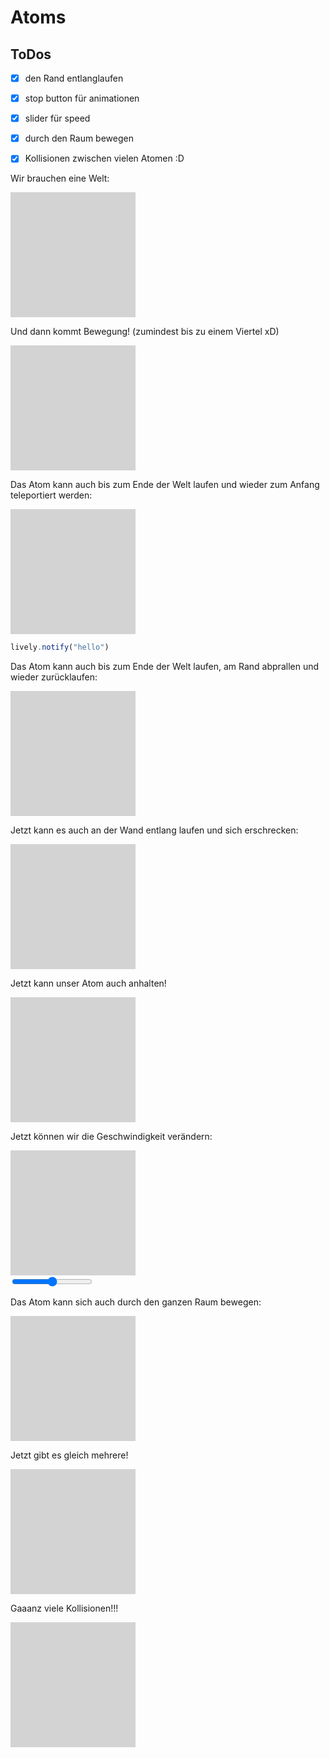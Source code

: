 # Atoms

## ToDos

- [x] den Rand entlanglaufen
- [x] stop button für animationen
- [x] slider für speed
- [x] durch den Raum bewegen
- [x] Kollisionen zwischen vielen Atomen :D


<script>
import {pt} from "src/client/graphics.js"
</script>

<style>
.world {
  position: relative;
  width: 200px;
  height: 200px;
  background-color: lightgray;
}

.atom {
  background-color: red;
  width: 10px;
  height: 10px;
  border-radius: 5px;
}
</style>

Wir brauchen eine Welt:

<div class="world" id="world"></div>

Und dann kommt Bewegung! (zumindest bis zu einem Viertel xD)

<div class="world" id="world1"></div>

<script>
(async () => {
  let world1 = lively.query(this, "#world1")
  let atom1 = <div class="atom"></div>
  world1.appendChild(atom1);
  lively.setPosition(atom1, lively.pt(40,50))
  
  // animation loop
  let i = 0;
  let run = true
  
  while (run && lively.isInBody(atom1)) {
  
    lively.setPosition(atom1, lively.pt(i++,50))
  
    if (i > 50) {
      run = false
    }
    
    await lively.sleep(100)
  } 
})()

""
</script>

Das Atom kann auch bis zum Ende der Welt laufen und wieder zum Anfang teleportiert werden:

<div class="world" id="world2"></div>

```javascript {.myjavascript}
lively.notify("hello")
```

<script> 
let source = this.parentElement.querySelector(".myjavascript").textContent;
let button = <button click={/*we are in javascript now*/ (evt) => eval(source) } > JUST DO IT! </button>
button
</script>

<script>
(async () => {
  let world2 = lively.query(this, "#world2")
  let worldWidth = lively.getExtent(world2).x
  let worldHeight = lively.getExtent(world2).y
  let atom = <div class="atom"></div>
  world2.appendChild(atom);
  lively.setPosition(atom, lively.pt(40,50))
  let atomSize = lively.getExtent(atom).x
  
  let i = 0;
  
  while (lively.isInBody(atom)) {
  
    lively.setPosition(atom, lively.pt(i++,50))
    
    if (i > worldWidth - atomSize) { 
      i = 0
    } 
    
    await lively.sleep(10)
  }
})()

""
</script>

Das Atom kann auch bis zum Ende der Welt laufen, am Rand abprallen und wieder zurücklaufen:

<div class="world" id="world3"></div>

<script>
(async () => {
  let world3 = lively.query(this, "#world3")
  let worldWidth = lively.getExtent(world3).x
  let worldHeight = lively.getExtent(world3).y
  let atom = <div class="atom"></div>
  world3.appendChild(atom);
  lively.setPosition(atom, lively.pt(40,50))
  let atomSize = lively.getExtent(atom).x
  
  let i = 0;
  let direction = 1
  
  while(lively.isInBody(atom)) {
    
    lively.setPosition(atom, lively.pt(i += direction,50))
    
    if (i > worldWidth - atomSize || i < 0) {
      direction *= -1
    } 
    
    await lively.sleep(10)
  } 
})()

""
</script>

Jetzt kann es auch an der Wand entlang laufen und sich erschrecken:

<div class="world" id="world4"></div> 

<script>
import Vector from "demos/stefan/vector2.js"
(async () => {
  
  let movementVector = new Vector(1, 0)
  let world4 = lively.query(this, "#world4")
  let worldWidth = lively.getExtent(world4).x
  let worldHeight = lively.getExtent(world4).y
  
  let atom = <div class="atom"></div>
  world4.appendChild(atom);
  lively.setPosition(atom, lively.pt(0,0))
  let atomSize = lively.getExtent(atom).x
  
  let i = 0;
  let j = 0;
  let direction = 1
  
  let setDirectionButton = <button click={() => {direction *= -1; movementVector = movementVector.negative()} }>Buuuuuuuh!</button>
  world4.appendChild(setDirectionButton)
  lively.setPosition(setDirectionButton, lively.pt(worldWidth, 0))
  
  while (lively.isInBody(atom)) {
  
    lively.setPosition(atom, lively.pt(i += movementVector.x, j += movementVector.y))
    
    if (i > worldWidth - atomSize || j > worldWidth - atomSize || i < 0 || j < 0) {
      movementVector = movementVector.getLeftPerpendicular().mulFloat(direction)
    }
      
    await lively.sleep(10)
  }
})()
""
</script>

Jetzt kann unser Atom auch anhalten!

<div class="world" id="world5"></div> 

<script>
(async () => {
  let world5 = lively.query(this, "#world5")
  let worldWidth = lively.getExtent(world5).x
  let worldHeight = lively.getExtent(world5).y
  let atom = <div class="atom"></div>
  world5.appendChild(atom);
  lively.setPosition(atom, lively.pt(40,50))
  let atomSize = lively.getExtent(atom).x
  let moving = true
  
  let stopButton = <button click={() => {moving ? moving = false : moving = true} }>Freeze!</button>
  world5.appendChild(stopButton)
  lively.setPosition(stopButton, lively.pt(worldWidth, 0))

  let i = 0;
  let direction = 1
  
  while(lively.isInBody(atom)) {
  
    if (moving) {
    
      lively.setPosition(atom, lively.pt(i += direction,50))
      
      if (i > worldWidth - atomSize || i < 0) {
        direction *= -1
      } 
    }
    
    await lively.sleep(10)
  } 
})()

""
</script>

Jetzt können wir die Geschwindigkeit verändern:

<div class="world" id="world6"></div> 

<div>
  <input type="range" min="-5" max="5" value="0" id="slider">
</div>

<script>
(async () => {
  let world6 = lively.query(this, "#world6")
  let worldWidth = lively.getExtent(world6).x
  let worldHeight = lively.getExtent(world6).y
  let atom = <div class="atom"></div>
  world6.appendChild(atom);
  lively.setPosition(atom, lively.pt(40,50))
  let atomSize = lively.getExtent(atom).x
  let atomSpeed = 0
  let slider = lively.query(this, "#slider")
  
  world6.appendChild(slider)
  lively.setPosition(slider, lively.pt(worldWidth, 0))
  
  let i = 0;
  let direction = 1
  
  while(lively.isInBody(atom)) {
    
      lively.setPosition(atom, lively.pt(i += direction * atomSpeed,50))
      atomSpeed = slider.value
      
      if (i > worldWidth - atomSize || i < 0) {
        direction *= -1
      } 
    
    await lively.sleep(10)
  } 
})()

""
</script>

Das Atom kann sich auch durch den ganzen Raum bewegen:

<div class="world" id="world7"></div> 

<script>
(async () => {
  let world7 = lively.query(this, "#world7")
  let worldWidth = lively.getExtent(world7).x
  let worldHeight = lively.getExtent(world7).y
  
  let atom = <div class="atom"></div>
  world7.appendChild(atom);
  lively.setPosition(atom, lively.pt(40,50))
  let atomSize = lively.getExtent(atom).x
  let atomSpeed = 1
  let movementVector = new Vector(0.45, 1.75)
  
  let i = 0
  let j = 0
  let direction = 1
  
  while(lively.isInBody(atom)) {
    
      lively.setPosition(atom, lively.pt(i += direction * atomSpeed * movementVector.x, j += direction * atomSpeed * movementVector.y))
      
      if (i > worldWidth - atomSize || i < 0) {
        movementVector = movementVector.mirrorVertical()
      }
      
      if (j > worldWidth - atomSize || j < 0) {
        movementVector = movementVector.mirrorHorizontal()
      } 
    
    await lively.sleep(10)
  } 
})()

""
</script>

Jetzt gibt es gleich mehrere!

<div class="world" id="world8">

</div> 

<script>
(async () => {
  let world8 = lively.query(this, "#world8")
  let worldWidth = lively.getExtent(world8).x
  let worldHeight = lively.getExtent(world8).y
  
  var atoms = [] 
  for (let i = 0; i < 10; i++) {
    var atom = document.createElement("atom")
    atom.className = "atom"
    atoms[i] = atom // oder atoms.push() oder so
    world8.appendChild(atom)
    atoms[i].position = {x: i * 20, y: i * 20}
    lively.setPosition(atoms[i], lively.pt(atoms[i].position.x, atoms[i].position.y))
    atoms[i].movementVector = new Vector(1, i / 10)
    atoms[i].atomSpeed = 1
    atoms[i].atomSize = lively.getExtent(atoms[i]).x
  }
    
  let direction = 1
  
  while (lively.isInBody(atom)) {
  
    for (let k = 0; k < 10; k++) {
    
        atoms[k].position.x += direction * atoms[k].atomSpeed * atoms[k].movementVector.x
        atoms[k].position.y += direction * atoms[k].atomSpeed * atoms[k].movementVector.y
        
        lively.setPosition(atoms[k], lively.pt(atoms[k].position.x, atoms[k].position.y))

        if (atoms[k].position.x > worldWidth - atoms[k].atomSize || atoms[k].position.x < 0) {
          atoms[k].movementVector = atoms[k].movementVector.mirrorVertical()
        }

        if (atoms[k].position.y > worldWidth - atoms[k].atomSize || atoms[k].position.y < 0) {
          atoms[k].movementVector = atoms[k].movementVector.mirrorHorizontal()
        }         
    }
    await lively.sleep(10)
  }

})()

""
</script>

Gaaanz viele Kollisionen!!!

<div class="world" id="world9">

</div> 

<script>
function detectCollision(atoms) {
  for (let i = 0; i < 10; i++) {
    for (let j = i + 1; j < 10; j++) {
      if (atoms[i].position.dist(atoms[j].position) <= atoms[i].atomSize) {
      debugger
        let dx = atoms[i].position.x - atoms[j].position.x
        let dy = atoms[i].position.y - atoms[j].position.y
        let tangent = Math.atan2(dy, dx)
        let normal = new Vector(dx, dy)
        normal.normalize()
        atoms[i].movementVector = atoms[i].movementVector.reflectOnNormal(normal.getPerpendicular())
        atoms[j].movementVector = atoms[j].movementVector.reflectOnNormal(normal.getPerpendicular())
        let temp = atoms[i].atomSpeed
        atoms[i].atomSpeed = atoms[j].atomSpeed
        atoms[j].atomSpeed = temp
        atoms[i].position.x += normal.x
        atoms[i].position.y += normal.y
        atoms[j].position.x -= normal.x
        atoms[j].position.y -= normal.y
      } 
    }
  }
};

(async () => {
  let world9 = lively.query(this, "#world9")
  let worldWidth = lively.getExtent(world9).x
  let worldHeight = lively.getExtent(world9).y
  
  var atoms = [] 
  for (let i = 0; i < 10; i++) {
    var atom = document.createElement("atom")
    atom.className = "atom"
    atoms[i] = atom // oder atoms.push() oder so
    world9.appendChild(atom)
    atoms[i].atomSize = lively.getExtent(atoms[i]).x
    atoms[i].position = lively.pt(i * 20, i*20)
    lively.setPosition(atoms[i], lively.pt(atoms[i].position.x - atoms[i].atomSize / 2 , atoms[i].position.y - atoms[i].atomSize / 2))
    atoms[i].movementVector = new Vector(1, i / 10)
    atoms[i].atomSpeed = 1
  }
    
  let direction = 1
  
  while (lively.isInBody(atom)) {
  
    for (let k = 0; k < 10; k++) {
    
        atoms[k].position.x += direction * atoms[k].atomSpeed * atoms[k].movementVector.x
        atoms[k].position.y += direction * atoms[k].atomSpeed * atoms[k].movementVector.y
        
        lively.setPosition(atoms[k], lively.pt(atoms[k].position.x, atoms[k].position.y))

        if (atoms[k].position.x > worldWidth - atoms[k].atomSize || atoms[k].position.x < 0) {
          atoms[k].movementVector = atoms[k].movementVector.mirrorVertical()
        }

        if (atoms[k].position.y > worldWidth - atoms[k].atomSize || atoms[k].position.y < 0) {
          atoms[k].movementVector = atoms[k].movementVector.mirrorHorizontal()
        }         
    }
    detectCollision(atoms)
    await lively.sleep(10)
  }

})()

""
</script>
